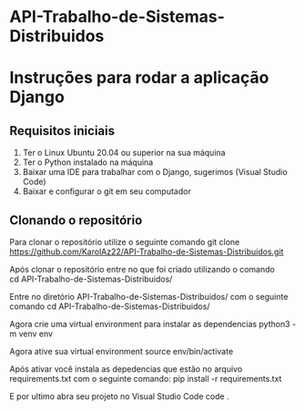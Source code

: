 # API-Trabalho-de-Sistemas-Distribuidos
# Instruções para rodar a aplicação Django

## Requisitos iniciais
  1. Ter o Linux Ubuntu 20.04 ou superior na sua máquina
  2. Ter o Python instalado na máquina 
  3. Baixar uma IDE para trabalhar com o Django, sugerimos (Visual Studio Code)
  4. Baixar e configurar o git em seu computador
  
## Clonando o repositório
  Para clonar o repositório utilize o seguinte comando
      git clone https://github.com/KarolAz22/API-Trabalho-de-Sistemas-Distribuidos.git
      
  Após clonar o repositório entre no que foi criado utilizando o comando  
      cd API-Trabalho-de-Sistemas-Distribuidos/
      
  Entre no diretório API-Trabalho-de-Sistemas-Distribuidos/ com o seguinte comando 
      cd API-Trabalho-de-Sistemas-Distribuidos/
      
  Agora crie uma virtual environment para instalar as dependencias
      python3 -m venv env
    
  Agora ative sua virtual environment
      source env/bin/activate
  
  Após ativar você instala as depedencias que estão no arquivo requirements.txt com o seguinte comando:
      pip install -r requirements.txt
  
  E por ultimo abra seu projeto no Visual Studio Code
      code .
   
